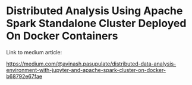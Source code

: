 # Distributed Analysis Using Apache Spark Standalone Cluster Deployed On Docker Containers


Link to medium article:

https://medium.com/@avinash.pasupulate/distributed-data-analysis-environment-with-jupyter-and-apache-spark-cluster-on-docker-b68792e67fae
